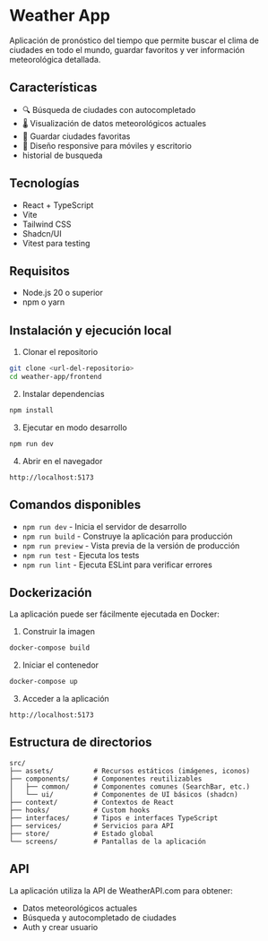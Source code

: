 # Weather App

Aplicación de pronóstico del tiempo que permite buscar el clima de ciudades en todo el mundo, guardar favoritos y ver información meteorológica detallada.

## Características

- 🔍 Búsqueda de ciudades con autocompletado
- 🌡️ Visualización de datos meteorológicos actuales
- 💾 Guardar ciudades favoritas
- 📱 Diseño responsive para móviles y escritorio
- historial de busqueda

## Tecnologías

- React + TypeScript
- Vite
- Tailwind CSS
- Shadcn/UI
- Vitest para testing

## Requisitos

- Node.js 20 o superior
- npm o yarn

## Instalación y ejecución local

1. Clonar el repositorio

```bash
git clone <url-del-repositorio>
cd weather-app/frontend
```

2. Instalar dependencias

```bash
npm install
```

3. Ejecutar en modo desarrollo

```bash
npm run dev
```

4. Abrir en el navegador

```
http://localhost:5173
```

## Comandos disponibles

- `npm run dev` - Inicia el servidor de desarrollo
- `npm run build` - Construye la aplicación para producción
- `npm run preview` - Vista previa de la versión de producción
- `npm run test` - Ejecuta los tests
- `npm run lint` - Ejecuta ESLint para verificar errores

## Dockerización

La aplicación puede ser fácilmente ejecutada en Docker:

1. Construir la imagen

```bash
docker-compose build
```

2. Iniciar el contenedor

```bash
docker-compose up
```

3. Acceder a la aplicación

```
http://localhost:5173
```

## Estructura de directorios

```
src/
├── assets/          # Recursos estáticos (imágenes, iconos)
├── components/      # Componentes reutilizables
│   ├── common/      # Componentes comunes (SearchBar, etc.)
│   └── ui/          # Componentes de UI básicos (shadcn)
├── context/         # Contextos de React
├── hooks/           # Custom hooks
├── interfaces/      # Tipos e interfaces TypeScript
├── services/        # Servicios para API
├── store/           # Estado global
└── screens/         # Pantallas de la aplicación
```

## API

La aplicación utiliza la API de WeatherAPI.com para obtener:

- Datos meteorológicos actuales
- Búsqueda y autocompletado de ciudades
- Auth y crear usuario
